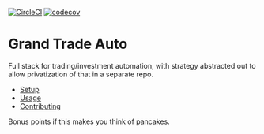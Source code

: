 [![CircleCI](https://circleci.com/gh/JonathanCasey/grand_trade_auto.svg?style=shield)](https://circleci.com/gh/JonathanCasey/grand_trade_auto)
[![codecov](https://codecov.io/gh/JonathanCasey/grand_trade_auto/branch/develop/graph/badge.svg?token=0A5BJ0HC1V)](https://codecov.io/gh/JonathanCasey/grand_trade_auto)


# Grand Trade Auto

Full stack for trading/investment automation, with strategy abstracted out to
allow privatization of that in a separate repo.


- [Setup](docs/setup.md)
- [Usage](docs/usage.md)
- [Contributing](CONTRIBUTING.md)



Bonus points if this makes you think of pancakes.
